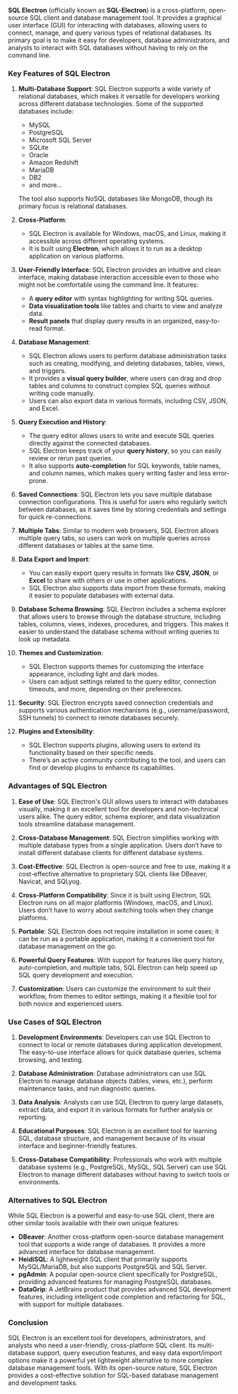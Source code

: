 **SQL Electron** (officially known as **SQL-Electron**) is a cross-platform, open-source SQL client and database management tool. It provides a graphical user interface (GUI) for interacting with databases, allowing users to connect, manage, and query various types of relational databases. Its primary goal is to make it easy for developers, database administrators, and analysts to interact with SQL databases without having to rely on the command line.

### Key Features of SQL Electron

1. **Multi-Database Support**:
   SQL Electron supports a wide variety of relational databases, which makes it versatile for developers working across different database technologies. Some of the supported databases include:

   - MySQL
   - PostgreSQL
   - Microsoft SQL Server
   - SQLite
   - Oracle
   - Amazon Redshift
   - MariaDB
   - DB2
   - and more...

   The tool also supports NoSQL databases like MongoDB, though its primary focus is relational databases.

2. **Cross-Platform**:

   - SQL Electron is available for Windows, macOS, and Linux, making it accessible across different operating systems.
   - It is built using **Electron**, which allows it to run as a desktop application on various platforms.

3. **User-Friendly Interface**:
   SQL Electron provides an intuitive and clean interface, making database interaction accessible even to those who might not be comfortable using the command line. It features:

   - A **query editor** with syntax highlighting for writing SQL queries.
   - **Data visualization tools** like tables and charts to view and analyze data.
   - **Result panels** that display query results in an organized, easy-to-read format.

4. **Database Management**:

   - SQL Electron allows users to perform database administration tasks such as creating, modifying, and deleting databases, tables, views, and triggers.
   - It provides a **visual query builder**, where users can drag and drop tables and columns to construct complex SQL queries without writing code manually.
   - Users can also export data in various formats, including CSV, JSON, and Excel.

5. **Query Execution and History**:

   - The query editor allows users to write and execute SQL queries directly against the connected databases.
   - SQL Electron keeps track of your **query history**, so you can easily review or rerun past queries.
   - It also supports **auto-completion** for SQL keywords, table names, and column names, which makes query writing faster and less error-prone.

6. **Saved Connections**:
   SQL Electron lets you save multiple database connection configurations. This is useful for users who regularly switch between databases, as it saves time by storing credentials and settings for quick re-connections.

7. **Multiple Tabs**:
   Similar to modern web browsers, SQL Electron allows multiple query tabs, so users can work on multiple queries across different databases or tables at the same time.

8. **Data Export and Import**:

   - You can easily export query results in formats like **CSV, JSON**, or **Excel** to share with others or use in other applications.
   - SQL Electron also supports data import from these formats, making it easier to populate databases with external data.

9. **Database Schema Browsing**:
   SQL Electron includes a schema explorer that allows users to browse through the database structure, including tables, columns, views, indexes, procedures, and triggers. This makes it easier to understand the database schema without writing queries to look up metadata.

10. **Themes and Customization**:

    - SQL Electron supports themes for customizing the interface appearance, including light and dark modes.
    - Users can adjust settings related to the query editor, connection timeouts, and more, depending on their preferences.

11. **Security**:
    SQL Electron encrypts saved connection credentials and supports various authentication mechanisms (e.g., username/password, SSH tunnels) to connect to remote databases securely.

12. **Plugins and Extensibility**:
    - SQL Electron supports plugins, allowing users to extend its functionality based on their specific needs.
    - There’s an active community contributing to the tool, and users can find or develop plugins to enhance its capabilities.

### Advantages of SQL Electron

1. **Ease of Use**:
   SQL Electron's GUI allows users to interact with databases visually, making it an excellent tool for developers and non-technical users alike. The query editor, schema explorer, and data visualization tools streamline database management.

2. **Cross-Database Management**:
   SQL Electron simplifies working with multiple database types from a single application. Users don’t have to install different database clients for different database systems.

3. **Cost-Effective**:
   SQL Electron is open-source and free to use, making it a cost-effective alternative to proprietary SQL clients like DBeaver, Navicat, and SQLyog.

4. **Cross-Platform Compatibility**:
   Since it is built using Electron, SQL Electron runs on all major platforms (Windows, macOS, and Linux). Users don’t have to worry about switching tools when they change platforms.

5. **Portable**:
   SQL Electron does not require installation in some cases; it can be run as a portable application, making it a convenient tool for database management on the go.

6. **Powerful Query Features**:
   With support for features like query history, auto-completion, and multiple tabs, SQL Electron can help speed up SQL query development and execution.

7. **Customization**:
   Users can customize the environment to suit their workflow, from themes to editor settings, making it a flexible tool for both novice and experienced users.

### Use Cases of SQL Electron

1. **Development Environments**:
   Developers can use SQL Electron to connect to local or remote databases during application development. The easy-to-use interface allows for quick database queries, schema browsing, and testing.

2. **Database Administration**:
   Database administrators can use SQL Electron to manage database objects (tables, views, etc.), perform maintenance tasks, and run diagnostic queries.

3. **Data Analysis**:
   Analysts can use SQL Electron to query large datasets, extract data, and export it in various formats for further analysis or reporting.

4. **Educational Purposes**:
   SQL Electron is an excellent tool for learning SQL, database structure, and management because of its visual interface and beginner-friendly features.

5. **Cross-Database Compatibility**:
   Professionals who work with multiple database systems (e.g., PostgreSQL, MySQL, SQL Server) can use SQL Electron to manage different databases without having to switch tools or environments.

### Alternatives to SQL Electron

While SQL Electron is a powerful and easy-to-use SQL client, there are other similar tools available with their own unique features:

- **DBeaver**: Another cross-platform open-source database management tool that supports a wide range of databases. It provides a more advanced interface for database management.
- **HeidiSQL**: A lightweight SQL client that primarily supports MySQL/MariaDB, but also supports PostgreSQL and SQL Server.
- **pgAdmin**: A popular open-source client specifically for PostgreSQL, providing advanced features for managing PostgreSQL databases.
- **DataGrip**: A JetBrains product that provides advanced SQL development features, including intelligent code completion and refactoring for SQL, with support for multiple databases.

### Conclusion

SQL Electron is an excellent tool for developers, administrators, and analysts who need a user-friendly, cross-platform SQL client. Its multi-database support, query execution features, and easy data export/import options make it a powerful yet lightweight alternative to more complex database management tools. With its open-source nature, SQL Electron provides a cost-effective solution for SQL-based database management and development tasks.
